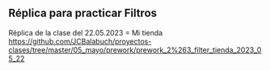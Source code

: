 ## Réplica para practicar Filtros

Réplica de la clase del 22.05.2023 = Mi tienda
https://github.com/JCBalabuch/proyectos-clases/tree/master/05_mayo/prework/prework_2%263_filter_tienda_2023_05_22

